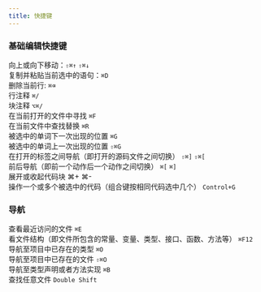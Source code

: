 ```yaml
---
title: 快捷键
---
```


### 基础编辑快捷键
向上或向下移动：`⇧⌘↑` `⇧⌘↓` <br>
复制并粘贴当前选中的语句：`⌘D` <br>
删除当前行: `⌘⌫`  <br>
行注释 `⌘/` <br>
块注释 `⌥⌘/` <br>
在当前打开的文件中寻找 `⌘F` <br>
在当前文件中查找替换 `⌘R` <br>
被选中的单词下一次出现的位置 `⌘G` <br>
被选中的单词上一次出现的位置 `⇧⌘G` <br>
在打开的标签之间导航（即打开的源码文件之间切换） `⇧⌘]` `⇧⌘[` <br>
前后导航（即前一个动作后一个动作之间切换） `⌘[` `⌘]` <br>
展开或收起代码块 ⌘+ ⌘- <br>
操作一个或多个被选中的代码（组合键按相同代码选中几个） `Control+G` <br>

### 导航
查看最近访问的文件 `⌘E` <br>
看文件结构（即文件所包含的常量、变量、类型、接口、函数、方法等） `⌘F12` <br>
导航至项目中已存在的类型 `⌘O` <br>
导航至项目中已存在的文件 `⇧⌘O` <br>
导航至类型声明或者方法实现 `⌘B` <br>
查找任意文件 `Double Shift` <br>
